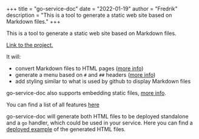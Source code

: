 +++
title = "go-service-doc"
date = "2022-01-19"
author = "Fredrik"
description = "This is a tool to generate a static web site based on Markdown files."
+++

This is a tool to generate a static web site based on Markdown files.

[Link to the project.](https://github.com/lonnblad/go-service-doc)

It will:

- convert Markdown files to HTML pages ([more info](#html-page-generator))
- generate a menu based on `#` and `##` headers ([more info](#side-menu-generator))
- add styling similar to what is used by github to display Markdown files

go-service-doc also supports embedding static files, [more info](#embedding-images).

You can find a list of all features [here](#features)

go-service-doc will generate both HTML files to be deployed standalone and a `go` handler, which could be used in your service.
Here you can find a [deployed example](https://lonnblad.github.io/go-service-doc) of the generated HTML files.
